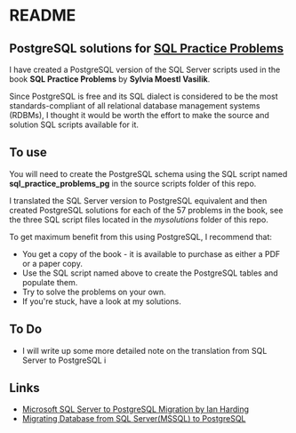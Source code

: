 # README

## PostgreSQL solutions for [SQL Practice Problems](https://sqlpracticeproblems.com/)

I have created a PostgreSQL version of the SQL Server scripts used in the book __SQL Practice Problems__ by __Sylvia Moestl Vasilik__.

Since PostgreSQL is free and its SQL dialect is considered to be the most standards-compliant of all relational database management systems (RDBMs), I thought it would be worth the effort to make the source and solution SQL scripts available for it.

## To use

You will need to create the PostgreSQL schema using the SQL script named __sql_practice_problems_pg__ in the source scripts folder of this repo.

I translated the SQL Server version to PostgreSQL equivalent and then created PostgreSQL solutions for each of the 57 problems in the book, see the three SQL script files located in the _mysolutions_ folder of this repo.

To get maximum benefit from this using PostgreSQL, I recommend that:
- You get a copy of the book - it is available to purchase as either a PDF or a paper copy.
- Use the SQL script named above to create the PostgreSQL tables and populate them.
- Try to solve the problems on your own.
- If you're stuck, have a look at my solutions.

## To Do

- I will write up some more detailed note on the translation from SQL Server to PostgreSQL i

## Links

- [Microsoft SQL Server to PostgreSQL Migration by Ian Harding](https://wiki.postgresql.org/wiki/Microsoft_SQL_Server_to_PostgreSQL_Migration_by_Ian_Harding)
- [Migrating Database from SQL Server(MSSQL) to PostgreSQL](https://dev.to/abhinavgupta1997/migrating-database-from-sql-server-mssql-to-postgresql-1mje)
